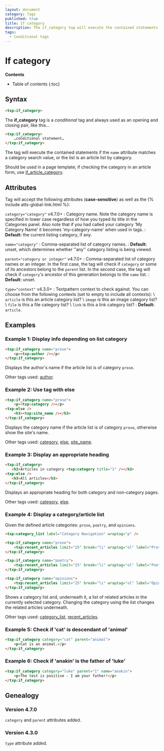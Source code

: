 ```yaml
---
layout: document
category: Tags
published: true
title: If category
description: The if_category tag will execute the contained statements if the 'name' attribute matches a category search value, or the list is an article list by category.
tags:
  - Conditional tags
---
```


# If category

**Contents**

* Table of contents
{:toc}

## Syntax

~~~ html
<txp:if_category>
~~~

The **if_category** tag is a *conditional* tag and always used as an opening and closing pair, like this…

~~~ html
<txp:if_category>
    …conditional statement…
</txp:if_category>
~~~

The tag will execute the contained statements if the `name` attribute matches a category search value, or the list is an article list by category.

Should be used in a page template; if checking the category in an article form, use [if_article_category](/tags/if_article_category).

## Attributes

Tag will accept the following attributes (**case-sensitive**) as well as the {% include atts-global-link.html %}:

`category="category"` <span class="footnote warning">v4.7.0+</span>
: Category name. Note the category name is specified in lower case regardless of how you typed its title in the Categories panel. Also note that if you had called your category 'My Category Name' it becomes 'my-category-name' when used in tags.
: **Default:** the current listing category, if any.

`name="category"`
: Comma-separated list of category names.
: **Default:** unset, which determines whether ''any'' category listing is being viewed.

`parent="category or integer"` <span class="footnote warning">v4.7.0+</span>
: Comma-separated list of category names or an integer. In the first case, the tag will check if `category` or some of its ancestors belong to the `parent` list. In the second case, the tag will check if `category`'s ancestor of this generation belongs to the `name` list.
: **Default:** unset.

`type="context"` <span class="footnote warning">v4.3.0+</span>
: Textpattern context to check against. You can choose from the following contexts (set to empty to include all contexts): \\
`article` is this an article category list? \\
`image` is this an image category list? \\
`file` is this a file category list? \\
`link` is this a link category list?
: **Default:** `article`.

## Examples

### Example 1: Display info depending on list category

~~~ html
<txp:if_category name="prose">
    <p><txp:author /></p>
</txp:if_category>
~~~

Displays the author's name if the article list is of category `prose`.

Other tags used: [author](/tags/author).

### Example 2: Use tag with else

~~~ html
<txp:if_category name="prose">
    <p><txp:category /></p>
<txp:else />
    <h3><txp:site_name /></h3>
</txp:if_category>
~~~

Displays the category name if the article list is of category `prose`, otherwise show the site's name.

Other tags used: [category](/tags/category), [else](/tags/else), [site_name](/tags/site_name).

### Example 3: Display an appropriate heading

~~~ html
<txp:if_category>
   <h3>Articles in category <txp:category title="1" /></h3>
<txp:else />
   <h3>All articles</h3>
</txp:if_category>
~~~

Displays an appropriate heading for both category and non-category pages.

Other tags used: [category](/tags/category), [else](/tags/else).

### Example 4: Display a category/article list

Given the defined article categories: `prose`, `poetry`, and `opinions`.

~~~ html
<txp:category_list label="Category Navigation" wraptag="p" />

<txp:if_category name="prose">
    <txp:recent_articles limit="25" break="li" wraptag="ol" label="Prose" category="prose" />
</txp:if_category>

<txp:if_category name="poetry">
    <txp:recent_articles limit="25" break="li" wraptag="ol" label="Poetry" category="poetry" />
</txp:if_category>

<txp:if_category name="opinions">
    <txp:recent_articles limit="25" break="li" wraptag="ol" label="Opinions" category="opinions" />
</txp:if_category>
~~~

Shows a category list and, underneath it, a list of related articles in the currently selected category. Changing the category using the list changes the related articles underneath.

Other tags used: [category_list](/tags/category_list), [recent_articles](/tags/recent_articles).

### Example 5: Check if 'cat' is descendant of 'animal'

~~~ html
<txp:if_category category="cat" parent="animal">
    <p>Cat is an animal.</p>
</txp:if_category>
~~~

### Example 6: Check if 'anakin' is the father of 'luke'

~~~ html
<txp:if_category category="luke" parent="1" name="anakin">
    <p>The test is positive - I am your father!</p>
</txp:if_category>
~~~

## Genealogy

### Version 4.7.0

`category` and `parent` attributes added.

### Version 4.3.0

`type` attribute added.
